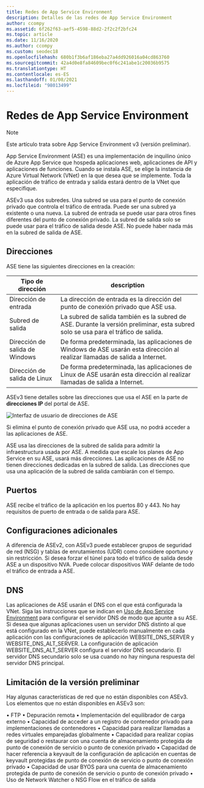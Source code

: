 ```yaml
---
title: Redes de App Service Environment
description: Detalles de las redes de App Service Environment
author: ccompy
ms.assetid: 6f262f63-aef5-4598-88d2-2f2c2f2bfc24
ms.topic: article
ms.date: 11/16/2020
ms.author: ccompy
ms.custom: seodec18
ms.openlocfilehash: 680b1f3b6af186eba27a4dd926016a04cd863760
ms.sourcegitcommit: 42a4d0e8fa84609bec0f6c241abe1c20036b9575
ms.translationtype: HT
ms.contentlocale: es-ES
ms.lasthandoff: 01/08/2021
ms.locfileid: "98013499"
---
```

# <a name="app-service-environment-networking"></a>Redes de App Service Environment

> [!NOTE]
> Este artículo trata sobre App Service Environment v3 (versión preliminar).
> 

App Service Environment (ASE) es una implementación de inquilino único de Azure App Service que hospeda aplicaciones web, aplicaciones de API y aplicaciones de funciones. Cuando se instala ASE, se elige la instancia de Azure Virtual Network (VNet) en la que desea que se implemente. Toda la aplicación de tráfico de entrada y salida estará dentro de la VNet que especifique.  

ASEv3 usa dos subredes.  Una subred se usa para el punto de conexión privado que controla el tráfico de entrada. Puede ser una subred ya existente o una nueva.  La subred de entrada se puede usar para otros fines diferentes del punto de conexión privado. La subred de salida solo se puede usar para el tráfico de salida desde ASE. No puede haber nada más en la subred de salida de ASE.

## <a name="addresses"></a>Direcciones 
ASE tiene las siguientes direcciones en la creación:

| Tipo de dirección | description |
|--------------|-------------|
| Dirección de entrada | La dirección de entrada es la dirección del punto de conexión privado que ASE usa. |
| Subred de salida | La subred de salida también es la subred de ASE. Durante la versión preliminar, esta subred solo se usa para el tráfico de salida. |
| Dirección de salida de Windows | De forma predeterminada, las aplicaciones de Windows de ASE usarán esta dirección al realizar llamadas de salida a Internet. |
| Dirección de salida de Linux | De forma predeterminada, las aplicaciones de Linux de ASE usarán esta dirección al realizar llamadas de salida a Internet. |

ASEv3 tiene detalles sobre las direcciones que usa el ASE en la parte de **direcciones IP** del portal de ASE.

![Interfaz de usuario de direcciones de ASE](./media/networking/networking-ip-addresses.png)

Si elimina el punto de conexión privado que ASE usa, no podrá acceder a las aplicaciones de ASE.  

ASE usa las direcciones de la subred de salida para admitir la infraestructura usada por ASE. A medida que escale los planes de App Service en su ASE, usará más direcciones. Las aplicaciones de ASE no tienen direcciones dedicadas en la subred de salida. Las direcciones que usa una aplicación de la subred de salida cambiarán con el tiempo.

## <a name="ports"></a>Puertos

ASE recibe el tráfico de la aplicación en los puertos 80 y 443.  No hay requisitos de puerto de entrada o de salida para ASE. 

## <a name="extra-configurations"></a>Configuraciones adicionales

A diferencia de ASEv2, con ASEv3 puede establecer grupos de seguridad de red (NSG) y tablas de enrutamientos (UDR) como considere oportuno y sin restricción. Si desea forzar el túnel para todo el tráfico de salida desde ASE a un dispositivo NVA. Puede colocar dispositivos WAF delante de todo el tráfico de entrada a ASE. 

## <a name="dns"></a>DNS

Las aplicaciones de ASE usarán el DNS con el que está configurada la VNet. Siga las instrucciones que se indican en [Uso de App Service Environment](https://docs.microsoft.com/azure/app-service/environment/using#dns-configuration) para configurar el servidor DNS de modo que apunte a su ASE. Si desea que algunas aplicaciones usen un servidor DNS distinto al que está configurado en la VNet, puede establecerlo manualmente en cada aplicación con las configuraciones de aplicación WEBSITE_DNS_SERVER y WEBSITE_DNS_ALT_SERVER. La configuración de aplicación WEBSITE_DNS_ALT_SERVER configura el servidor DNS secundario. El servidor DNS secundario solo se usa cuando no hay ninguna respuesta del servidor DNS principal. 

## <a name="preview-limitation"></a>Limitación de la versión preliminar

Hay algunas características de red que no están disponibles con ASEv3.  Los elementos que no están disponibles en ASEv3 son:

• FTP • Depuración remota • Implementación del equilibrador de carga externo • Capacidad de acceder a un registro de contenedor privado para implementaciones de contenedores • Capacidad para realizar llamadas a redes virtuales emparejadas globalmente • Capacidad para realizar copias de seguridad o restaurar con una cuenta de almacenamiento protegida de punto de conexión de servicio o punto de conexión privado • Capacidad de hacer referencia a keyvault de la configuración de aplicación en cuentas de keyvault protegidas de punto de conexión de servicio o punto de conexión privado • Capacidad de usar BYOS para una cuenta de almacenamiento protegida de punto de conexión de servicio o punto de conexión privado • Uso de Network Watcher o NSG Flow en el tráfico de salida
    
    

